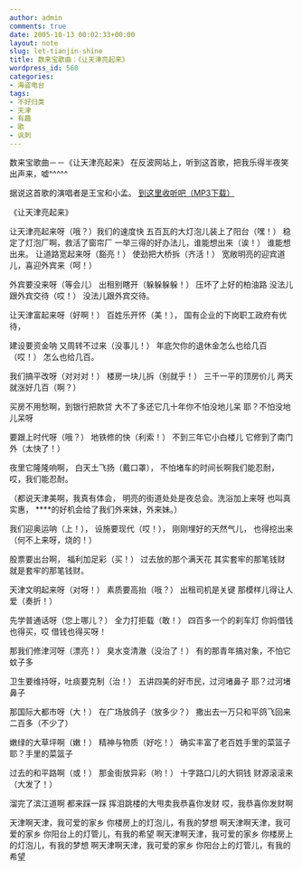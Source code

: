 ```yaml
---
author: admin
comments: true
date: 2005-10-13 00:02:33+00:00
layout: note
slug: let-tianjin-shine
title: 数来宝歌曲：《让天津亮起来》
wordpress_id: 560
categories:
- 海盗电台
tags:
- 不好归类
- 天津
- 有趣
- 歌
- 讽刺
---
```


数来宝歌曲－－《让天津亮起来》
在反波网站上，听到这首歌，把我乐得半夜笑出声来，嘘^^^^^

据说这首歌的演唱者是王宝和小孟。
[到这里收听吧（MP3下载）](http://www.baibanbao.net/file/tianjin.mp3)

《让天津亮起来》

让天津亮起来呀（哦？）我们的速度快
五百瓦的大灯泡儿装上了阳台（嘿！）
稳定了灯泡厂啊，救活了窗帘厂
一举三得的好办法儿，谁能想出来（诶！）
谁能想出来。
让道路宽起来呀（豁亮！）
使劲把大桥拆（齐活！）
宽敞明亮的迎宾道儿，喜迎外宾来（呵！）

外宾要没来呀（等会儿）
出租别瞎开（躲躲躲躲！）
压坏了上好的柏油路
没法儿跟外宾交待（哎！）
没法儿跟外宾交待。

让天津富起来呀（好啊！）
百姓乐开怀（美！），
国有企业的下岗职工政府有优待，

建设要资金呐
又周转不过来（没事儿！）
年底欠你的退休金怎么也给几百（哎！）
怎么也给几百。

我们搞平改呀（对对对！）
楼房一块儿拆（别就乎！）
三千一平的顶房价儿
两天就涨好几百（啊？）

买房不用愁啊，到银行把款贷
大不了多还它几十年你不怕没地儿呆
耶？不怕没地儿呆呀

要跟上时代呀（哦？）
地铁修的快（利索！）
不到三年它小白楼儿
它修到了南门外（太快了！）

夜里它隆隆响啊，
白天土飞扬（戴口罩），
不怕堵车的时间长啊我们能忍耐，
哎，我们能忍耐。

（都说天津美啊，我真有体会，
明亮的街道处处是夜总会。洗浴加上来呀
也叫真实惠，
****的好机会给了我们外来妹，外来妹。）

我们迎奥运呐（上！），
设施要现代（哎！），
刚刚埋好的天然气儿，
也得挖出来（何不上来呀，烧的！）

股票要出台啊，
福利加足彩（买！）
过去放的那个满天花
其实套牢的那笔钱财
就是套牢的那笔钱财。

天津文明起来呀（对呀！）
素质要高抬（哦？）
出租司机是关键
那模样儿得让人爱（奏折！）

先学普通话呀（您上哪儿？）
全力打拒载（敢！）
四百多一个的刹车灯
你妈借钱也得买，哎
借钱也得买呀！

那我们修津河呀（漂亮！）
臭水变清澈（没治了！）
有的那青年搞对象，不怕它蚊子多

卫生要维持呀，吐痰要克制（治！）
五讲四美的好市民，过河堵鼻子
耶？过河堵鼻子

那国际大都市呀（大！）
在广场放鸽子（放多少？）
撒出去一万只和平鸽飞回来二百多（不少了）

嫩绿的大草坪啊（嫩！）
精神与物质（好吃！）
确实丰富了老百姓手里的菜篮子
耶？手里的菜篮子

过去的和平路啊（或！）
那金街放异彩（哟！）
十字路口儿的大铜钱
财源滚滚来（大发了！）

溜完了滨江道啊
都来踩一踩
挥泪跳楼的大甩卖我恭喜你发财
哎，我恭喜你发财啊

天津啊天津，我可爱的家乡
你楼房上的灯泡儿，有我的梦想
啊天津啊天津，我可爱的家乡
你阳台上的灯管儿，有我的希望
啊天津啊天津，我可爱的家乡
你楼房上的灯泡儿，有我的梦想
啊天津啊天津，我可爱的家乡
你阳台上的灯管儿，有我的希望
